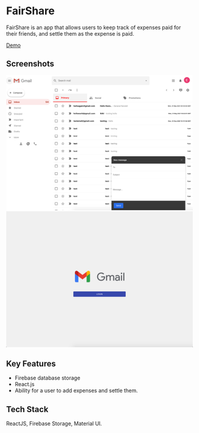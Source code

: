 # FairShare

FairShare is an app that allows users to keep track of expenses paid for their friends, and settle them as the expense is paid.

[Demo](https://clone-289d7.web.app/ "Demo")

## Screenshots

!["Home page"](https://github.com/eascan/gmail-clone/blob/master/docs/Gmail-main.png)
!["Login page"](https://github.com/eascan/gmail-clone/blob/master/docs/Gmail-login.png)

## Key Features

- Firebase database storage
- React.js
- Ability for a user to add expenses and settle them.

## Tech Stack

ReactJS, Firebase Storage, Material UI.
